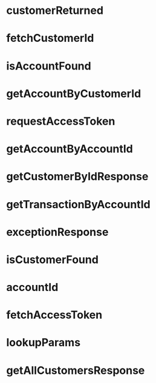 # customerReturned

# fetchCustomerId

# isAccountFound

# getAccountByCustomerId

# requestAccessToken

# getAccountByAccountId

# getCustomerByIdResponse

# getTransactionByAccountId

# exceptionResponse

# isCustomerFound

# accountId

# fetchAccessToken

# lookupParams

# getAllCustomersResponse

